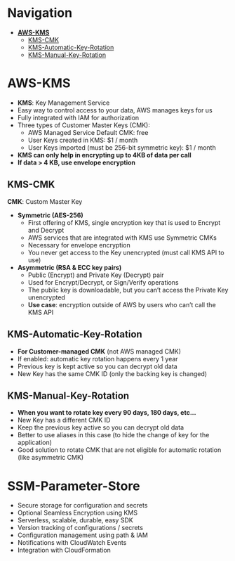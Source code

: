 # Navigation
- [**AWS-KMS**](#AWS-KMS)
	- [KMS-CMK](#KMS-CMK)
	- [KMS-Automatic-Key-Rotation](#KMS-Automatic-Key-Rotation)
	- [KMS-Manual-Key-Rotation](#KMS-Manual-Key-Rotation)
# AWS-KMS
- **KMS**: Key Management Service
- Easy way to control access to your data, AWS manages keys for us  
- Fully integrated with IAM for authorization
- Three types of Customer Master Keys (CMK):  
	- AWS Managed Service Default CMK: free  
	- User Keys created in KMS: $1 / month  
	- User Keys imported (must be 256-bit symmetric key): $1 / month
- **KMS can only help in encrypting up to 4KB of data per call**  
- **If data > 4 KB, use envelope encryption**
## KMS-CMK
**CMK**: Custom Master Key
- **Symmetric (AES-256)**
	- First offering of KMS, single encryption key that is used to Encrypt and Decrypt  
	- AWS services that are integrated with KMS use Symmetric CMKs
	- Necessary for envelope encryption  
	- You never get access to the Key unencrypted (must call KMS API to use)
- **Asymmetric (RSA & ECC key pairs)**  
	- Public (Encrypt) and Private Key (Decrypt) pair  
	- Used for Encrypt/Decrypt, or Sign/Verify operations  
	- The public key is downloadable, but you can’t access the Private Key unencrypted  
	- **Use case**: encryption outside of AWS by users who can’t call the KMS API
## KMS-Automatic-Key-Rotation
- **For Customer-managed CMK** (not AWS managed CMK)  
- If enabled: automatic key rotation happens every 1 year  
- Previous key is kept active so you can decrypt old data  
- New Key has the same CMK ID (only the backing key is changed)
## KMS-Manual-Key-Rotation
- **When you want to rotate key every 90 days, 180 days, etc...**  
- New Key has a different CMK ID  
- Keep the previous key active so you can decrypt old data  
- Better to use aliases in this case (to hide the change of key for the application)  
- Good solution to rotate CMK that are not eligible for automatic rotation (like asymmetric CMK)
# SSM-Parameter-Store
- Secure storage for configuration and secrets  
- Optional Seamless Encryption using KMS  
- Serverless, scalable, durable, easy SDK  
- Version tracking of configurations / secrets  
- Configuration management using path & IAM  
- Notifications with CloudWatch Events  
- Integration with CloudFormation